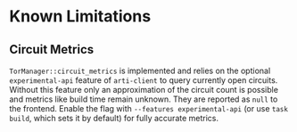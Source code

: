 # Known Limitations

## Circuit Metrics

`TorManager::circuit_metrics` is implemented and relies on the optional
`experimental-api` feature of `arti-client` to query currently open circuits.
Without this feature only an approximation of the circuit count is possible and
metrics like build time remain unknown. They are reported as `null` to the
frontend. Enable the flag with `--features experimental-api` (or use
`task build`, which sets it by default) for fully accurate metrics.
